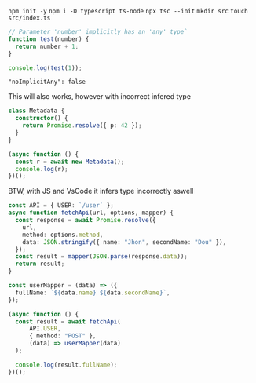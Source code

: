 `npm init -y`
`npm i -D typescript ts-node`
`npx tsc --init`
`mkdir src`
`touch src/index.ts`

```ts
// Parameter 'number' implicitly has an 'any' type`
function test(number) {
  return number + 1;
}

console.log(test(1));
```

`"noImplicitAny": false`

This will also works, however with incorrect infered type

```ts
class Metadata {
  constructor() {
    return Promise.resolve({ p: 42 });
  }
}

(async function () {
  const r = await new Metadata();
  console.log(r);
})();
```

BTW, with JS and VsCode it infers type incorrectly aswell

```ts
const API = { USER: `/user` };
async function fetchApi(url, options, mapper) {
  const response = await Promise.resolve({
    url,
    method: options.method,
    data: JSON.stringify({ name: "Jhon", secondName: "Dou" }),
  });
  const result = mapper(JSON.parse(response.data));
  return result;
}

const userMapper = (data) => ({
  fullName: `${data.name} ${data.secondName}`,
});

(async function () {
  const result = await fetchApi(
      API.USER, 
      { method: "POST" }, 
      (data) => userMapper(data)
  );

  console.log(result.fullName);
})();
```
